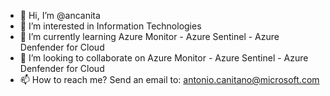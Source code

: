 - 👋 Hi, I’m @ancanita
- 👀 I’m interested in Information Technologies 
- 🌱 I’m currently learning Azure Monitor - Azure Sentinel - Azure Denfender for Cloud
- 💞️ I’m looking to collaborate on Azure Monitor - Azure Sentinel - Azure Denfender for Cloud
- 📫 How to reach me? Send an email to: antonio.canitano@microsoft.com

<!---
ancanita/ancanita is a ✨ special ✨ repository because its `README.md` (this file) appears on your GitHub profile.
You can click the Preview link to take a look at your changes.
--->
